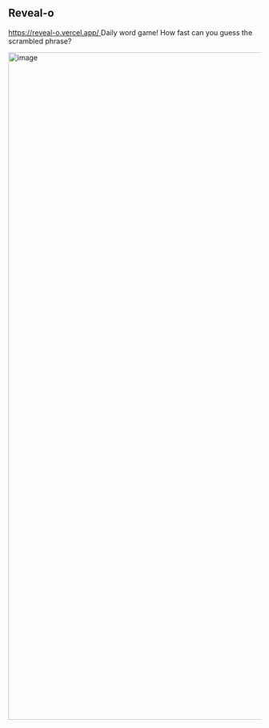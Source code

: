 ## Reveal-o

[https://reveal-o.vercel.app/
](https://revealo.vercel.app/)
Daily word game! How fast can you guess the scrambled phrase?

<img width="1332" alt="image" src="https://github.com/khloe-r/reveal-o/assets/75541476/c97b4afa-dfa3-49ee-be04-e9337406e332">
